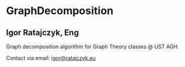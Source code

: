 # GraphDecomposition
## Igor Ratajczyk, Eng

Graph decomposition algorithm for Graph Theory classes @ UST AGH.

Contact via email: igor@ratajczyk.eu
